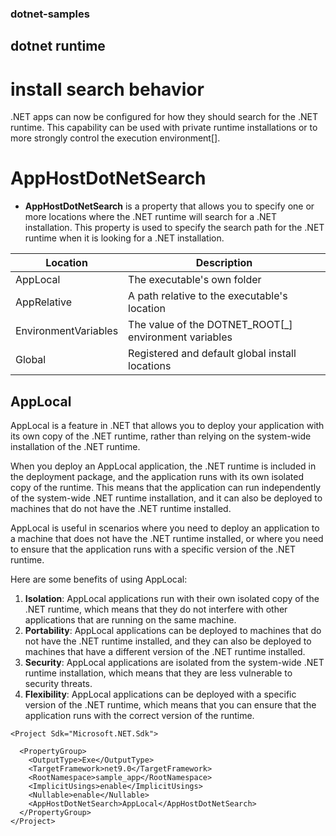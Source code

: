 ### dotnet-samples

## dotnet runtime

# install search behavior

.NET apps can now be configured for how they should search for the .NET runtime. This capability can be used with private runtime installations or to more strongly control the execution environment[].

# AppHostDotNetSearch

- **AppHostDotNetSearch** is a property that allows you to specify one or more locations where the .NET runtime will search for a .NET installation. This property is used to specify the search path for the .NET runtime when it is looking for a .NET installation.

| Location | Description |
|----------|-------------|
| AppLocal  | The executable's own folder |
| AppRelative | A path relative to the executable's location |
| EnvironmentVariables | The value of the DOTNET_ROOT[_<arch>] environment variables |
| Global    | Registered and default global install locations |

## AppLocal

AppLocal is a feature in .NET that allows you to deploy your application with its own copy of the .NET runtime, rather than relying on the system-wide installation of the .NET runtime.

When you deploy an AppLocal application, the .NET runtime is included in the deployment package, and the application runs with its own isolated copy of the runtime. This means that the application can run independently of the system-wide .NET runtime installation, and it can also be deployed to machines that do not have the .NET runtime installed.

AppLocal is useful in scenarios where you need to deploy an application to a machine that does not have the .NET runtime installed, or where you need to ensure that the application runs with a specific version of the .NET runtime.

Here are some benefits of using AppLocal:

1. **Isolation**: AppLocal applications run with their own isolated copy of the .NET runtime, which means that they do not interfere with other applications that are running on the same machine.
2. **Portability**: AppLocal applications can be deployed to machines that do not have the .NET runtime installed, and they can also be deployed to machines that have a different version of the .NET runtime installed.
3. **Security**: AppLocal applications are isolated from the system-wide .NET runtime installation, which means that they are less vulnerable to security threats.
4. **Flexibility**: AppLocal applications can be deployed with a specific version of the .NET runtime, which means that you can ensure that the application runs with the correct version of the runtime.

```
<Project Sdk="Microsoft.NET.Sdk">

  <PropertyGroup>
    <OutputType>Exe</OutputType>
    <TargetFramework>net9.0</TargetFramework>
    <RootNamespace>sample_app</RootNamespace>
    <ImplicitUsings>enable</ImplicitUsings>
    <Nullable>enable</Nullable>
    <AppHostDotNetSearch>AppLocal</AppHostDotNetSearch>
  </PropertyGroup>
</Project>

```

